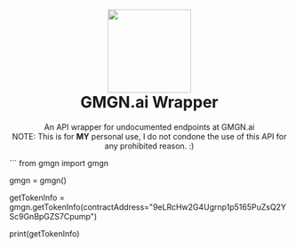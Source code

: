 <h1 align="center">
	<img src="https://gmgn.ai/static/logo/GMGNLogo.webp" width="150px"><br>
    GMGN.ai Wrapper
</h1>
<p align="center">
	An API wrapper for undocumented endpoints at GMGN.ai<br>NOTE: This is for <b>MY</b> personal use, I do not condone the use of this API for any prohibited reason. :)</br>
</p>
```
from gmgn import gmgn

gmgn = gmgn()

getTokenInfo = gmgn.getTokenInfo(contractAddress="9eLRcHw2G4Ugrnp1p5165PuZsQ2YSc9GnBpGZS7Cpump")

print(getTokenInfo)
```
